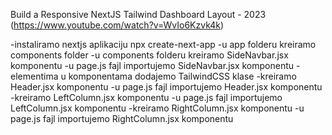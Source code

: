 Build a Responsive NextJS Tailwind Dashboard Layout - 2023
(https://www.youtube.com/watch?v=WvIo6Kzvk4k)

-instaliramo nextjs aplikaciju npx create-next-app
-u app folderu kreiramo components folder
-u components folderu kreiramo SideNavbar.jsx komponentu
-u page.js fajl importujemo SideNavbar.jsx komponentu
-elementima u komponentama dodajemo TailwindCSS klase
-kreiramo Header.jsx komponentu
-u page.js fajl importujemo Header.jsx komponentu
-kreiramo LeftColumn.jsx komponentu
-u page.js fajl importujemo LeftColumn.jsx komponentu
-kreiramo RightColumn.jsx komponentu
-u page.js fajl importujemo RightColumn.jsx komponentu